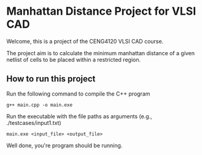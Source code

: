 # Manhattan Distance Project for VLSI CAD
Welcome, this is a project of the CENG4120 VLSI CAD course.

The project aim is to calculate the minimum manhattan distance of a given netlist of cells to be placed within a restricted region. 

## How to run this project

Run the following command to compile the C++ program

```
g++ main.cpp -o main.exe
```

Run the executable with the file paths as arguments (e.g., ./testcases/input1.txt)

```
main.exe <input_file> <output_file>
```

Well done, you're program should be running.
